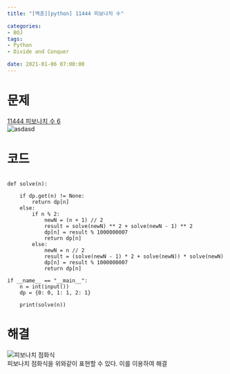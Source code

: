 ```yaml
---
title: "[백준][python] 11444 피보나치 수"

categories: 
- BOJ
tags: 
- Python
- Divide and Conquer

date: 2021-01-06 07:00:00
---
```


# 문제

[11444 피보나치 수 6](https://www.acmicpc.net/problem/11444)  
![asdasd](https://user-images.githubusercontent.com/20227720/103707925-e81fa500-4ff2-11eb-9d77-3e2b9a18ffcd.PNG)  

# 코드

```python3

def solve(n):

    if dp.get(n) != None:
        return dp[n]
    else:
        if n % 2:
            newN = (n + 1) // 2
            result = solve(newN) ** 2 + solve(newN - 1) ** 2
            dp[n] = result % 1000000007
            return dp[n]
        else:
            newN = n // 2
            result = (solve(newN - 1) * 2 + solve(newN)) * solve(newN)
            dp[n] = result % 1000000007
            return dp[n]

if __name__ == "__main__":
    n = int(input())
    dp = {0: 0, 1: 1, 2: 1}

    print(solve(n))

```

# 해결
![피보나치 점화식](https://user-images.githubusercontent.com/20227720/103708052-1ef5bb00-4ff3-11eb-98bb-fa400cd360e1.png)  
피보나치 점화식을 위와같이 표현할 수 있다.
이를 이용하여 해결